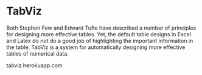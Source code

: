 TabViz
======
Both Stephen Few and Edward Tufte have described a number of principles for designing more effective tables. Yet, the default table designs in Excel and Latex do not do a good job of highlighting the important information in the table. TabViz is a system for automatically designing more effective tables of numerical data. 

tabviz.herokuapp.com
